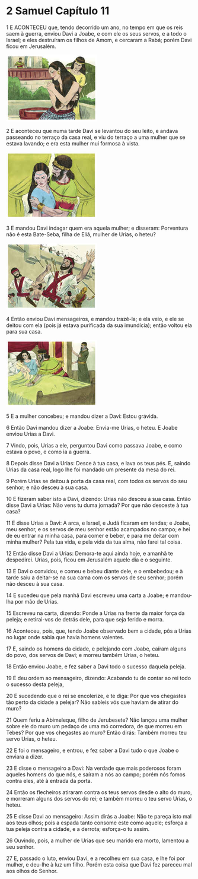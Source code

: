 # 2 Samuel Capítulo 11

1	E ACONTECEU que, tendo decorrido um ano, no tempo em que os reis saem à guerra, enviou Davi a Joabe, e com ele os seus servos, e a todo o Israel; e eles destruíram os filhos de Amom, e cercaram a Rabá; porém Davi ficou em Jerusalém.

![](.img/10_2Sa_11_01_RG.jpg)

2	E aconteceu que numa tarde Davi se levantou do seu leito, e andava passeando no terraço da casa real, e viu do terraço a uma mulher que se estava lavando; e era esta mulher mui formosa à vista.

![](.img/10_2Sa_11_02_RG.jpg)

3	E mandou Davi indagar quem era aquela mulher; e disseram: Porventura não é esta Bate-Seba, filha de Eliã, mulher de Urias, o heteu?

![](.img/10_2Sa_11_03_RG.jpg)

4	Então enviou Davi mensageiros, e mandou trazê-la; e ela veio, e ele se deitou com ela (pois já estava purificada da sua imundícia); então voltou ela para sua casa.

![](.img/10_2Sa_11_04_RG.jpg)

5	E a mulher concebeu; e mandou dizer a Davi: Estou grávida.

6	Então Davi mandou dizer a Joabe: Envia-me Urias, o heteu. E Joabe enviou Urias a Davi.

7	Vindo, pois, Urias a ele, perguntou Davi como passava Joabe, e como estava o povo, e como ia a guerra.

8	Depois disse Davi a Urias: Desce à tua casa, e lava os teus pés. E, saindo Urias da casa real, logo lhe foi mandado um presente da mesa do rei.

9	Porém Urias se deitou à porta da casa real, com todos os servos do seu senhor; e não desceu à sua casa.

10	E fizeram saber isto a Davi, dizendo: Urias não desceu à sua casa. Então disse Davi a Urias: Não vens tu duma jornada? Por que não desceste à tua casa?

11	E disse Urias a Davi: A arca, e Israel, e Judá ficaram em tendas; e Joabe, meu senhor, e os servos de meu senhor estão acampados no campo; e hei de eu entrar na minha casa, para comer e beber, e para me deitar com minha mulher? Pela tua vida, e pela vida da tua alma, não farei tal coisa.

12	Então disse Davi a Urias: Demora-te aqui ainda hoje, e amanhã te despedirei. Urias, pois, ficou em Jerusalém aquele dia e o seguinte.

13	E Davi o convidou, e comeu e bebeu diante dele, e o embebedou; e à tarde saiu a deitar-se na sua cama com os servos de seu senhor; porém não desceu à sua casa.

14	E sucedeu que pela manhã Davi escreveu uma carta a Joabe; e mandou-lha por mão de Urias.

15	Escreveu na carta, dizendo: Ponde a Urias na frente da maior força da peleja; e retirai-vos de detrás dele, para que seja ferido e morra.

16	Aconteceu, pois, que, tendo Joabe observado bem a cidade, pôs a Urias no lugar onde sabia que havia homens valentes.

17	E, saindo os homens da cidade, e pelejando com Joabe, caíram alguns do povo, dos servos de Davi; e morreu também Urias, o heteu.

18	Então enviou Joabe, e fez saber a Davi todo o sucesso daquela peleja.

19	E deu ordem ao mensageiro, dizendo: Acabando tu de contar ao rei todo o sucesso desta peleja,

20	E sucedendo que o rei se encolerize, e te diga: Por que vos chegastes tão perto da cidade a pelejar? Não sabíeis vós que haviam de atirar do muro?

21	Quem feriu a Abimeleque, filho de Jerubesete? Não lançou uma mulher sobre ele do muro um pedaço de uma mó corredora, de que morreu em Tebes? Por que vos chegastes ao muro? Então dirás: Também morreu teu servo Urias, o heteu.

22	E foi o mensageiro, e entrou, e fez saber a Davi tudo o que Joabe o enviara a dizer.

23	E disse o mensageiro a Davi: Na verdade que mais poderosos foram aqueles homens do que nós, e saíram a nós ao campo; porém nós fomos contra eles, até à entrada da porta.

24	Então os flecheiros atiraram contra os teus servos desde o alto do muro, e morreram alguns dos servos do rei; e também morreu o teu servo Urias, o heteu.

25	E disse Davi ao mensageiro: Assim dirás a Joabe: Não te pareça isto mal aos teus olhos; pois a espada tanto consome este como aquele; esforça a tua peleja contra a cidade, e a derrota; esforça-o tu assim.

26	Ouvindo, pois, a mulher de Urias que seu marido era morto, lamentou a seu senhor.

27	E, passado o luto, enviou Davi, e a recolheu em sua casa, e lhe foi por mulher, e deu-lhe à luz um filho. Porém esta coisa que Davi fez pareceu mal aos olhos do Senhor.

